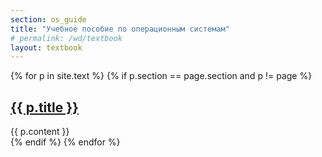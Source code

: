 ```yaml
---
section: os_guide
title: "Учебное пособие по операционным системам"
# permalink: /wd/textbook
layout: textbook
---
```


{% for p in site.text %}
  {% if p.section == page.section and p != page %}
<h2 id="{{ p.title }}"><a href="{{ p.url }}">{{ p.title }}</a> </h2>
<div>
{{ p.content }} 
</div>
  {% endif %}
{% endfor %}
